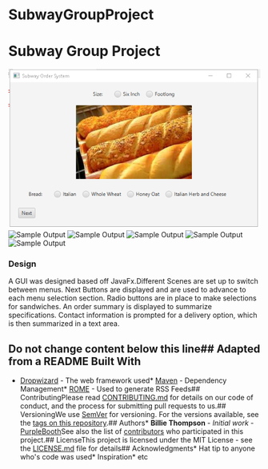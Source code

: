 # SubwayGroupProject
# Subway Group Project
![Sample Output](bread.PNG)
![Sample Output](cheese.PNG)
![Sample Output](salt.PNG)
![Sample Output](sauce.PNG)
![Sample Output](meat.PNG)
![Sample Output](veggie.PNG)


### Design
A GUI was designed based off JavaFx.Different Scenes are set up to switch between menus. Next Buttons are displayed and are used to advance to each menu selection section. Radio buttons are in place to make selections for sandwiches. An order summary is displayed to summarize specifications. Contact information is prompted for a delivery option, which is then summarized in a text area.
## Do not change content below this line## Adapted from a README Built With
*  [Dropwizard](http://www.dropwizard.io/1.0.2/docs/) - The web framework used*  [Maven](https://maven.apache.org/) - Dependency Management*  [ROME](https://rometools.github.io/rome/) - Used to generate RSS Feeds## ContributingPlease read [CONTRIBUTING.md](https://gist.github.com/PurpleBooth/b24679402957c63ec426) for details on our code of conduct, and the process for submitting pull requests to us.## VersioningWe use [SemVer](http://semver.org/) for versioning. For the versions available, see the [tags on this repository](https://github.com/your/project/tags).## Authors*  **Billie Thompson** - *Initial work* - [PurpleBooth](https://github.com/PurpleBooth)See also the list of [contributors](https://github.com/your/project/contributors) who participated in this project.## LicenseThis project is licensed under the MIT License - see the [LICENSE.md](LICENSE.md) file for details## Acknowledgments*  Hat tip to anyone who's code was used*  Inspiration*  etc


